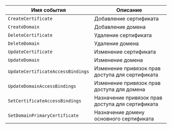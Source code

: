 Имя события | Описание
--- | ---
`CreateCertificate` | Добавление сертификата
`CreateDomain` | Добавление домена
`DeleteCertificate` | Удаление сертификата
`DeleteDomain` | Удаление домена
`UpdateCertificate` | Изменение сертификата
`UpdateDomain` | Изменение домена
`UpdateCertificateAccessBindings` | Изменение привязок прав доступа для сертификата
`UpdateDomainAccessBindings` | Изменение привязок прав доступа для домена
`SetCertificateAccessBindings` | Назначение привязок прав доступа для сертификата
`SetDomainPrimaryCertificate` | Назначение домену основного сертификата
